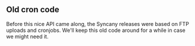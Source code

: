 Old cron code
-------------
Before this nice API came along, the Syncany releases were based on FTP uploads
and cronjobs. We'll keep this old code around for a while in case we might need it.
